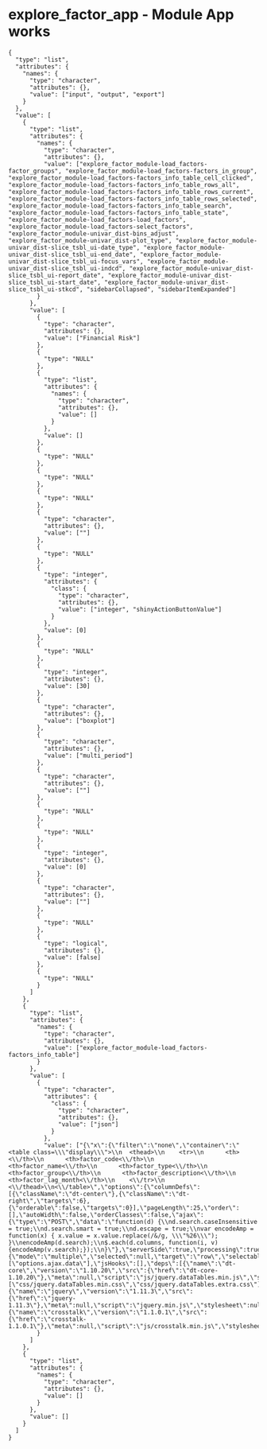 # explore_factor_app - Module App works

    {
      "type": "list",
      "attributes": {
        "names": {
          "type": "character",
          "attributes": {},
          "value": ["input", "output", "export"]
        }
      },
      "value": [
        {
          "type": "list",
          "attributes": {
            "names": {
              "type": "character",
              "attributes": {},
              "value": ["explore_factor_module-load_factors-factor_groups", "explore_factor_module-load_factors-factors_in_group", "explore_factor_module-load_factors-factors_info_table_cell_clicked", "explore_factor_module-load_factors-factors_info_table_rows_all", "explore_factor_module-load_factors-factors_info_table_rows_current", "explore_factor_module-load_factors-factors_info_table_rows_selected", "explore_factor_module-load_factors-factors_info_table_search", "explore_factor_module-load_factors-factors_info_table_state", "explore_factor_module-load_factors-load_factors", "explore_factor_module-load_factors-select_factors", "explore_factor_module-univar_dist-bins_adjust", "explore_factor_module-univar_dist-plot_type", "explore_factor_module-univar_dist-slice_tsbl_ui-date_type", "explore_factor_module-univar_dist-slice_tsbl_ui-end_date", "explore_factor_module-univar_dist-slice_tsbl_ui-focus_vars", "explore_factor_module-univar_dist-slice_tsbl_ui-indcd", "explore_factor_module-univar_dist-slice_tsbl_ui-report_date", "explore_factor_module-univar_dist-slice_tsbl_ui-start_date", "explore_factor_module-univar_dist-slice_tsbl_ui-stkcd", "sidebarCollapsed", "sidebarItemExpanded"]
            }
          },
          "value": [
            {
              "type": "character",
              "attributes": {},
              "value": ["Financial Risk"]
            },
            {
              "type": "NULL"
            },
            {
              "type": "list",
              "attributes": {
                "names": {
                  "type": "character",
                  "attributes": {},
                  "value": []
                }
              },
              "value": []
            },
            {
              "type": "NULL"
            },
            {
              "type": "NULL"
            },
            {
              "type": "NULL"
            },
            {
              "type": "character",
              "attributes": {},
              "value": [""]
            },
            {
              "type": "NULL"
            },
            {
              "type": "integer",
              "attributes": {
                "class": {
                  "type": "character",
                  "attributes": {},
                  "value": ["integer", "shinyActionButtonValue"]
                }
              },
              "value": [0]
            },
            {
              "type": "NULL"
            },
            {
              "type": "integer",
              "attributes": {},
              "value": [30]
            },
            {
              "type": "character",
              "attributes": {},
              "value": ["boxplot"]
            },
            {
              "type": "character",
              "attributes": {},
              "value": ["multi_period"]
            },
            {
              "type": "character",
              "attributes": {},
              "value": [""]
            },
            {
              "type": "NULL"
            },
            {
              "type": "NULL"
            },
            {
              "type": "integer",
              "attributes": {},
              "value": [0]
            },
            {
              "type": "character",
              "attributes": {},
              "value": [""]
            },
            {
              "type": "NULL"
            },
            {
              "type": "logical",
              "attributes": {},
              "value": [false]
            },
            {
              "type": "NULL"
            }
          ]
        },
        {
          "type": "list",
          "attributes": {
            "names": {
              "type": "character",
              "attributes": {},
              "value": ["explore_factor_module-load_factors-factors_info_table"]
            }
          },
          "value": [
            {
              "type": "character",
              "attributes": {
                "class": {
                  "type": "character",
                  "attributes": {},
                  "value": ["json"]
                }
              },
              "value": ["{\"x\":{\"filter\":\"none\",\"container\":\"<table class=\\\"display\\\">\\n  <thead>\\n    <tr>\\n      <th> <\\/th>\\n      <th>factor_code<\\/th>\\n      <th>factor_name<\\/th>\\n      <th>factor_type<\\/th>\\n      <th>factor_group<\\/th>\\n      <th>factor_description<\\/th>\\n      <th>factor_lag_month<\\/th>\\n    <\\/tr>\\n  <\\/thead>\\n<\\/table>\",\"options\":{\"columnDefs\":[{\"className\":\"dt-center\"},{\"className\":\"dt-right\",\"targets\":6},{\"orderable\":false,\"targets\":0}],\"pageLength\":25,\"order\":[],\"autoWidth\":false,\"orderClasses\":false,\"ajax\":{\"type\":\"POST\",\"data\":\"function(d) {\\nd.search.caseInsensitive = true;\\nd.search.smart = true;\\nd.escape = true;\\nvar encodeAmp = function(x) { x.value = x.value.replace(/&/g, \\\"%26\\\"); }\\nencodeAmp(d.search);\\n$.each(d.columns, function(i, v) {encodeAmp(v.search);});\\n}\"},\"serverSide\":true,\"processing\":true},\"selection\":{\"mode\":\"multiple\",\"selected\":null,\"target\":\"row\",\"selectable\":null}},\"evals\":[\"options.ajax.data\"],\"jsHooks\":[],\"deps\":[{\"name\":\"dt-core\",\"version\":\"1.10.20\",\"src\":{\"href\":\"dt-core-1.10.20\"},\"meta\":null,\"script\":\"js/jquery.dataTables.min.js\",\"stylesheet\":[\"css/jquery.dataTables.min.css\",\"css/jquery.dataTables.extra.css\"],\"head\":null,\"attachment\":null,\"package\":null,\"all_files\":false},{\"name\":\"jquery\",\"version\":\"1.11.3\",\"src\":{\"href\":\"jquery-1.11.3\"},\"meta\":null,\"script\":\"jquery.min.js\",\"stylesheet\":null,\"head\":null,\"attachment\":null,\"all_files\":true},{\"name\":\"crosstalk\",\"version\":\"1.1.0.1\",\"src\":{\"href\":\"crosstalk-1.1.0.1\"},\"meta\":null,\"script\":\"js/crosstalk.min.js\",\"stylesheet\":\"css/crosstalk.css\",\"head\":null,\"attachment\":null,\"all_files\":true}]}"]
            }
          ]
        },
        {
          "type": "list",
          "attributes": {
            "names": {
              "type": "character",
              "attributes": {},
              "value": []
            }
          },
          "value": []
        }
      ]
    }

